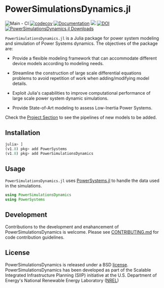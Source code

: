 # PowerSimulationsDynamics.jl

![Main - CI](https://github.com/NREL-Sienna/PowerSimulationsDynamics.jl/workflows/Main%20-%20CI/badge.svg?branch=main)
[![codecov](https://codecov.io/gh/NREL-Sienna/PowerSimulationsDynamics.jl/branch/main/graph/badge.svg)](https://codecov.io/gh/NREL-Sienna/PowerSimulationsDynamics.jl)
[![Documentation](https://github.com/NREL-Sienna/PowerSimulationsDynamics.jl/workflows/Documentation/badge.svg)](https://nrel-sienna.github.io/PowerSimulationsDynamics.jl/stable)
[<img src="https://img.shields.io/badge/slack-@Sienna/PSID-sienna.svg?logo=slack">](https://join.slack.com/t/nrel-sienna/shared_invite/zt-glam9vdu-o8A9TwZTZqqNTKHa7q3BpQ)
[![DOI](https://zenodo.org/badge/280242020.svg)](https://zenodo.org/badge/latestdoi/280242020) [![PowerSimulationsDynamics.jl Downloads](https://shields.io/endpoint?url=https://pkgs.genieframework.com/api/v1/badge/PowerSimulationsDynamics)](https://pkgs.genieframework.com?packages=PowerSimulationsDynamics)

`PowerSimulationsDynamics.jl` is a Julia package for power system modeling and simulation of Power Systems dynamics. The objectives of the package are:

- Provide a flexible modeling framework that can accommodate different device models according to modeling needs.

- Streamline the construction of large scale differential equations problems to avoid repetition of work when adding/modifying model details.

- Exploit Julia's capabilities to improve computational performance of large scale power system dynamic simulations.

- Provide State-of-Art modeling to assess Low-Inertia Power Systems.

Check the [Project Section](https://github.com/NREL-Sienna/PowerSimulationsDynamics.jl/projects/1) to see the pipelines of new models to be added.

## Installation

```julia
julia> ]
(v1.8) pkg> add PowerSystems
(v1.8) pkg> add PowerSimulationsDynamics
```

## Usage

`PowerSimulationsDynamics.jl` uses [PowerSystems.jl](https://github.com/NREL-Sienna/PowerSystems.jl) to handle the data used in the simulations.

```julia
using PowerSimulationsDynamics
using PowerSystems
```

## Development

Contributions to the development and enahancement of PowerSimulationsDynamics is welcome. Please see [CONTRIBUTING.md](https://github.com/NREL-SIIP/PowerSimulationsDynamics.jl/blob/main/CONTRIBUTING.md) for code contribution guidelines.

## License

PowerSimulationsDynamics is released under a BSD [license](https://github.com/NREL-Sienna/PowerSimulationsDynamics.jl/blob/main/LICENSE).
PowerSimulationsDynamics has been developed as part of the Scalable Integrated Infrastructure Planning (SIIP) initiative at the U.S. Department of Energy's National Renewable Energy Laboratory ([NREL](https://www.nrel.gov/))
